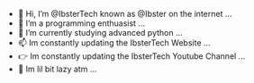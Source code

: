 - 👋 Hi, I’m @IbsterTech known as @Ibster on the internet ...
- 👀 I’m a programming enthuasist ...
- 🌱 I’m currently studying advanced python ...
- 📫 Im constantly updating the IbsterTech Website ...
- 👉 Im constantly updating the IbsterTech Youtube Channel ...
- 🫤 Im lil bit lazy atm ...

<!---
IbsterTech/IbsterTech is a ✨ special ✨ repository because its `README.md` (this file) appears on your GitHub profile.
You can click the Preview link to take a look at your changes.
--->
<!-- - 💞️ ... -->

